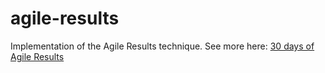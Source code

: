 # agile-results

Implementation of the Agile Results technique. See more here: [30 days of Agile Results](http://www.30daysofgettingresults.com/)